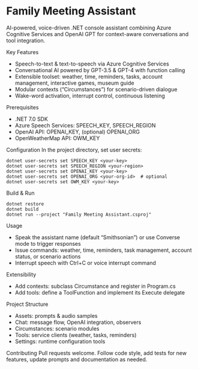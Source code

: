 # Family Meeting Assistant

AI-powered, voice-driven .NET console assistant combining Azure Cognitive Services and OpenAI GPT for context-aware conversations and tool integration.

Key Features
- Speech-to-text & text-to-speech via Azure Cognitive Services
- Conversational AI powered by GPT-3.5 & GPT-4 with function calling
- Extensible toolset: weather, time, reminders, tasks, account management, interactive games, museum guide
- Modular contexts (“Circumstances”) for scenario-driven dialogue
- Wake-word activation, interrupt control, continuous listening

Prerequisites
- .NET 7.0 SDK
- Azure Speech Services: SPEECH_KEY, SPEECH_REGION
- OpenAI API: OPENAI_KEY, (optional) OPENAI_ORG
- OpenWeatherMap API: OWM_KEY

Configuration
In the project directory, set user secrets:
```
dotnet user-secrets set SPEECH_KEY <your-key>
dotnet user-secrets set SPEECH_REGION <your-region>
dotnet user-secrets set OPENAI_KEY <your-key>
dotnet user-secrets set OPENAI_ORG <your-org-id>  # optional
dotnet user-secrets set OWM_KEY <your-key>
```

Build & Run
```
dotnet restore
dotnet build
dotnet run --project "Family Meeting Assistant.csproj"
```

Usage
- Speak the assistant name (default “Smithsonian”) or use Converse mode to trigger responses
- Issue commands: weather, time, reminders, task management, account status, or scenario actions
- Interrupt speech with Ctrl+C or voice interrupt command

Extensibility
- Add contexts: subclass Circumstance and register in Program.cs
- Add tools: define a ToolFunction and implement its Execute delegate

Project Structure
- Assets: prompts & audio samples
- Chat: message flow, OpenAI integration, observers
- Circumstances: scenario modules
- Tools: service clients (weather, tasks, reminders)
- Settings: runtime configuration tools

Contributing
Pull requests welcome. Follow code style, add tests for new features, update prompts and documentation as needed.
